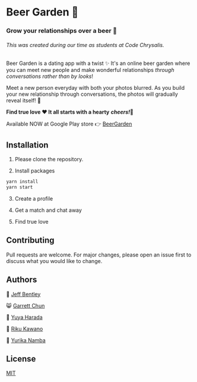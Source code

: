 # Beer Garden 🌱
### Grow your relationships over a beer 🍻

###### This was created during our time as students at Code Chrysalis.

Beer Garden is a dating app with a twist ✨ It's an online beer garden where you can meet new people and make wonderful relationships *through conversations rather than by looks*!

Meet a new person everyday with both your photos blurred. As you build your new relationship through conversations, the photos will gradually reveal itself! 🎉

**Find true love ♥️ It all starts with a hearty** ***cheers!***🍻 

Available NOW at Google Play store 👉 [BeerGarden](https://play.google.com/store/)


## Installation

1. Please clone the repository.

2. Install packages

```bash
yarn install
yarn start
```

3.  Create a profile

4.  Get a match and chat away

5.  Find true love

## Contributing

Pull requests are welcome. For major changes, please open an issue first to discuss what you would like to change.


## Authors

👻 [Jeff Bentley](https://github.com/jbentleyjp)

😸 [Garrett Chun](https://github.com/Kapakahi)

🌝 [Yuya Harada](https://github.com/yuya-h-29)

🐸 [Riku Kawano](https://github.com/rikukawano)

🦄 [Yurika Namba](https://github.com/yurikanamba)

## License

[MIT](https://choosealicense.com/licenses/mit/)
